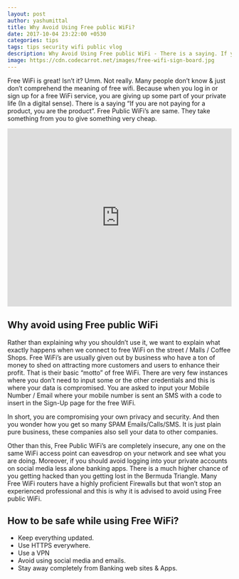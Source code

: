 ```yaml
---
layout: post
author: yashumittal
title: Why Avoid Using Free public WiFi?
date: 2017-10-04 23:22:00 +0530
categories: tips
tags: tips security wifi public vlog
description: Why Avoid Using Free public WiFi - There is a saying. If you are not paying for a product, you are the product. Free Public WiFi's are same.
image: https://cdn.codecarrot.net/images/free-wifi-sign-board.jpg
---
```


Free WiFi is great! Isn’t it? Umm. Not really. Many people don’t know & just don’t comprehend the meaning of free wifi. Because when you log in or sign up for a free WiFi service, you are giving up some part of your private life (In a digital sense). There is a saying “If you are not paying for a product, you are the product”. Free Public WiFi’s are same. They take something from you to give something very cheap.

<iframe width="100%" height="400" src="https://www.youtube.com/embed/GfQjtlXD7WQ?rel=0" frameborder="0" allow="autoplay; encrypted-media" allowfullscreen></iframe>

## Why avoid using Free public WiFi

Rather than explaining why you shouldn’t use it, we want to explain what exactly happens when we connect to free WiFi on the street / Malls / Coffee Shops. Free WiFi’s are usually given out by business who have a ton of money to shed on attracting more customers and users to enhance their profit. That is their basic “motto” of free WiFi. There are very few instances where you don’t need to input some or the other credentials and this is where your data is compromised. You are asked to input your Mobile Number / Email where your mobile number is sent an SMS with a code to insert in the Sign-Up page for the free WiFi.

In short, you are compromising your own privacy and security. And then you wonder how you get so many SPAM Emails/Calls/SMS. It is just plain pure business, these companies also sell your data to other companies.

Other than this, Free Public WiFi’s are completely insecure, any one on the same WiFi access point can eavesdrop on your network and see what you are doing. Moreover, if you should avoid logging into your private accounts on social media less alone banking apps. There is a much higher chance of you getting hacked than you getting lost in the Bermuda Triangle. Many Free WiFi routers have a highly proficient Firewalls but that won’t stop an experienced professional and this is why it is advised to avoid using Free public WiFi.

## How to be safe while using Free WiFi?

* Keep everything updated.
* Use HTTPS everywhere.
* Use a VPN
* Avoid using social media and emails.
* Stay away completely from Banking web sites & Apps.
